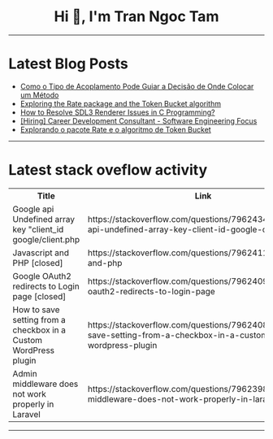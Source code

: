 <h1 align="center">Hi 👋, I'm Tran Ngoc Tam</h1>

---

# Latest Blog Posts 
<!-- BLOG-POST-LIST:START -->
- [Como o Tipo de Acoplamento Pode Guiar a Decisão de Onde Colocar um Método](https://dev.to/asouza/como-o-tipo-de-acoplamento-pode-guiar-a-decisao-de-onde-colocar-um-metodo-1131)
- [Exploring the Rate package and the Token Bucket algorithm](https://dev.to/mfbmina/exploring-the-rate-package-and-the-token-bucket-algorithm-3pli)
- [How to Resolve SDL3 Renderer Issues in C Programming?](https://dev.to/generatecodedev/how-to-resolve-sdl3-renderer-issues-in-c-programming-37bn)
- [[Hiring] Career Development Consultant - Software Engineering Focus](https://dev.to/e_e829a42b0b08f7e185be4ca/hiring-career-development-consultant-software-engineering-focus-1oel)
- [Explorando o pacote Rate e o algoritmo de Token Bucket](https://dev.to/mfbmina/explorando-o-pacote-rate-e-o-algoritmo-de-token-bucket-30d1)
<!-- BLOG-POST-LIST:END -->

---

# Latest stack oveflow activity
<table>
  <tr><th>Title</th><th>Link</th></tr>
  <!-- STACKOVERFLOW:START --><tr><td>Google api Undefined array key &quot;client_id google/client.php</td><td>https://stackoverflow.com/questions/79624341/google-api-undefined-array-key-client-id-google-client-php</td></tr><tr><td>Javascript and PHP [closed]</td><td>https://stackoverflow.com/questions/79624112/javascript-and-php</td></tr><tr><td>Google OAuth2 redirects to Login page [closed]</td><td>https://stackoverflow.com/questions/79624093/google-oauth2-redirects-to-login-page</td></tr><tr><td>How to save setting from a checkbox in a Custom WordPress plugin</td><td>https://stackoverflow.com/questions/79624085/how-to-save-setting-from-a-checkbox-in-a-custom-wordpress-plugin</td></tr><tr><td>Admin middleware does not work properly in Laravel</td><td>https://stackoverflow.com/questions/79623985/admin-middleware-does-not-work-properly-in-laravel</td></tr><!-- STACKOVERFLOW:END -->
</table>

---


